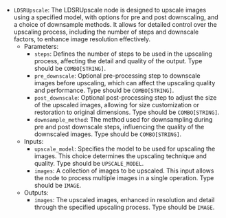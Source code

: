 - `LDSRUpscale`: The LDSRUpscale node is designed to upscale images using a specified model, with options for pre and post downscaling, and a choice of downsample methods. It allows for detailed control over the upscaling process, including the number of steps and downscale factors, to enhance image resolution effectively.
    - Parameters:
        - `steps`: Defines the number of steps to be used in the upscaling process, affecting the detail and quality of the output. Type should be `COMBO[STRING]`.
        - `pre_downscale`: Optional pre-processing step to downscale images before upscaling, which can affect the upscaling quality and performance. Type should be `COMBO[STRING]`.
        - `post_downscale`: Optional post-processing step to adjust the size of the upscaled images, allowing for size customization or restoration to original dimensions. Type should be `COMBO[STRING]`.
        - `downsample_method`: The method used for downsampling during pre and post downscale steps, influencing the quality of the downscaled images. Type should be `COMBO[STRING]`.
    - Inputs:
        - `upscale_model`: Specifies the model to be used for upscaling the images. This choice determines the upscaling technique and quality. Type should be `UPSCALE_MODEL`.
        - `images`: A collection of images to be upscaled. This input allows the node to process multiple images in a single operation. Type should be `IMAGE`.
    - Outputs:
        - `images`: The upscaled images, enhanced in resolution and detail through the specified upscaling process. Type should be `IMAGE`.
